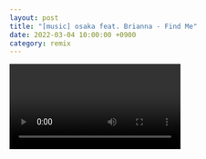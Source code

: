 ```yaml
---
layout: post
title: "[music] osaka feat. Brianna - Find Me"
date: 2022-03-04 10:00:00 +0900
category: remix
---
```


<div class="video-container">
    <video id="player" class="video-js vjs-default-skin vjs-big-play-centered" data-json="/public/json/osaka feat. Brianna - Find Me.json"></video>
</div>